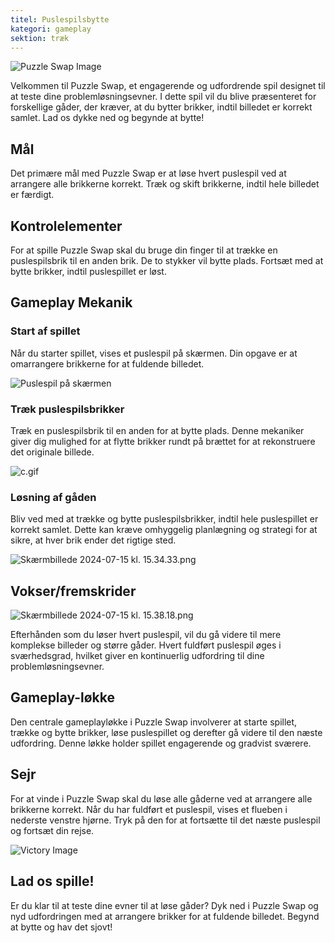 ```yaml
---
titel: Puslespilsbytte
kategori: gameplay
sektion: træk
---
```

![Puzzle Swap Image](https://help.Studycat.com/hc/article_attachments/34916594979097)


Velkommen til Puzzle Swap, et engagerende og udfordrende spil designet til at teste dine problemløsningsevner. I dette spil vil du blive præsenteret for forskellige gåder, der kræver, at du bytter brikker, indtil billedet er korrekt samlet. Lad os dykke ned og begynde at bytte!


## Mål


Det primære mål med Puzzle Swap er at løse hvert puslespil ved at arrangere alle brikkerne korrekt. Træk og skift brikkerne, indtil hele billedet er færdigt.


## Kontrolelementer


For at spille Puzzle Swap skal du bruge din finger til at trække en puslespilsbrik til en anden brik. De to stykker vil bytte plads. Fortsæt med at bytte brikker, indtil puslespillet er løst.


## Gameplay Mekanik


### Start af spillet


Når du starter spillet, vises et puslespil på skærmen. Din opgave er at omarrangere brikkerne for at fuldende billedet.


![Puslespil på skærmen](https://help.Studycat.com/hc/article_attachments/34916594979097)


### Træk puslespilsbrikker


Træk en puslespilsbrik til en anden for at bytte plads. Denne mekaniker giver dig mulighed for at flytte brikker rundt på brættet for at rekonstruere det originale billede.


![c.gif](https://help.Studycat.com/hc/article_attachments/35085383360281)


### Løsning af gåden


Bliv ved med at trække og bytte puslespilsbrikker, indtil hele puslespillet er korrekt samlet. Dette kan kræve omhyggelig planlægning og strategi for at sikre, at hver brik ender det rigtige sted.


![Skærmbillede 2024-07-15 kl. 15.34.33.png](https://help.Studycat.com/hc/article_attachments/35085383392153)


## Vokser/fremskrider


![Skærmbillede 2024-07-15 kl. 15.38.18.png](https://help.Studycat.com/hc/article_attachments/35085383395993)


Efterhånden som du løser hvert puslespil, vil du gå videre til mere komplekse billeder og større gåder. Hvert fuldført puslespil øges i sværhedsgrad, hvilket giver en kontinuerlig udfordring til dine problemløsningsevner.


## Gameplay-løkke


Den centrale gameplayløkke i Puzzle Swap involverer at starte spillet, trække og bytte brikker, løse puslespillet og derefter gå videre til den næste udfordring. Denne løkke holder spillet engagerende og gradvist sværere.


## Sejr


For at vinde i Puzzle Swap skal du løse alle gåderne ved at arrangere alle brikkerne korrekt. Når du har fuldført et puslespil, vises et flueben i nederste venstre hjørne. Tryk på den for at fortsætte til det næste puslespil og fortsæt din rejse.


![Victory Image](https://help.Studycat.com/hc/article_attachments/34916594984473)


## Lad os spille!


Er du klar til at teste dine evner til at løse gåder? Dyk ned i Puzzle Swap og nyd udfordringen med at arrangere brikker for at fuldende billedet. Begynd at bytte og hav det sjovt!